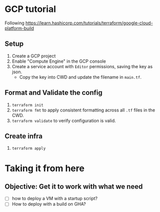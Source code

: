 # GCP tutorial

Following https://learn.hashicorp.com/tutorials/terraform/google-cloud-platform-build

## Setup

1. Create a GCP project
2. Enable "Compute Engine" in the GCP console
3. Create a service account with `Editor` permissions, saving the key as json.
   * Copy the key into CWD and update the filename in `main.tf`.

## Format and Validate the config

1. `terraform init`
2. `terraform fmt` to apply consistent formatting across all `.tf` files in the CWD.
3. `terraform validate` to verify configuration is valid.

## Create infra

1. `terraform apply`


# Taking it from here

## Objective: Get it to work with what we need

- [ ] how to deploy a VM with a startup script?
- [ ] How to deploy with a build on GHA?
